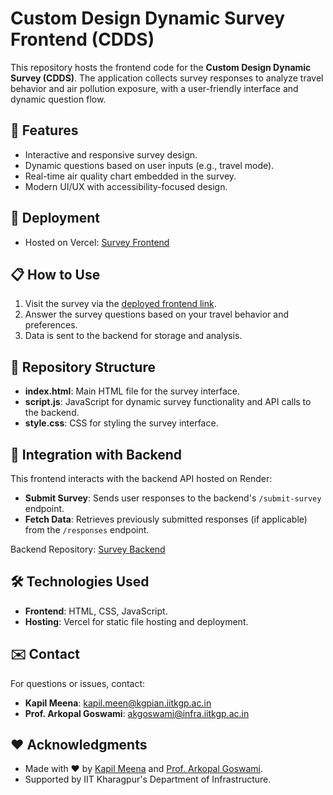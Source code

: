 # Custom Design Dynamic Survey Frontend (CDDS)

This repository hosts the frontend code for the **Custom Design Dynamic Survey (CDDS)**. The application collects survey responses to analyze travel behavior and air pollution exposure, with a user-friendly interface and dynamic question flow.

## 🌟 Features
- Interactive and responsive survey design.
- Dynamic questions based on user inputs (e.g., travel mode).
- Real-time air quality chart embedded in the survey.
- Modern UI/UX with accessibility-focused design.

## 🚀 Deployment
- Hosted on Vercel: [Survey Frontend](https://survey-frontend-iitkgp.vercel.app)

## 📋 How to Use
1. Visit the survey via the [deployed frontend link](https://survey-frontend-iitkgp.vercel.app).
2. Answer the survey questions based on your travel behavior and preferences.
3. Data is sent to the backend for storage and analysis.

## 📂 Repository Structure
- **index.html**: Main HTML file for the survey interface.
- **script.js**: JavaScript for dynamic survey functionality and API calls to the backend.
- **style.css**: CSS for styling the survey interface.

## 🔗 Integration with Backend
This frontend interacts with the backend API hosted on Render:
- **Submit Survey**: Sends user responses to the backend's `/submit-survey` endpoint.
- **Fetch Data**: Retrieves previously submitted responses (if applicable) from the `/responses` endpoint.

Backend Repository: [Survey Backend](https://github.com/kapil2020/survey-backend)

## 🛠️ Technologies Used
- **Frontend**: HTML, CSS, JavaScript.
- **Hosting**: Vercel for static file hosting and deployment.

## ✉️ Contact
For questions or issues, contact:
- **Kapil Meena**: [kapil.meen@kgpian.iitkgp.ac.in](mailto:kapil.meen@kgpian.iitkgp.ac.in)
- **Prof. Arkopal Goswami**: [akgoswami@infra.iitkgp.ac.in](mailto:akgoswami@infra.iitkgp.ac.in)

## ❤️ Acknowledgments
- Made with ❤️ by [Kapil Meena](https://sites.google.com/view/kapil-lab/home) and [Prof. Arkopal Goswami](https://www.mustlab.in/faculty).
- Supported by IIT Kharagpur's Department of Infrastructure.
